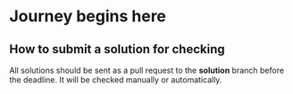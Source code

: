 # Journey begins here


## How to submit a solution for checking

  All solutions should be sent as a pull request to the **solution** branch before the deadline. It will be checked manually or automatically.
